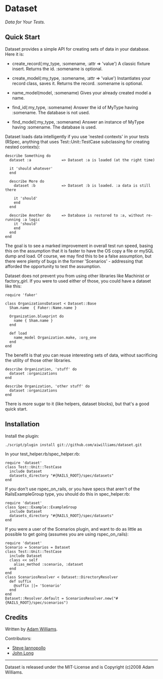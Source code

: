 Dataset
=========

*Data for Your Tests.*

Quick Start
-----------

Dataset provides a simple API for creating sets of data in your database. Here it is:

* create_record(:my_type, :somename, :attr => 'value')
  A classic fixture insert. Returns the id. :somename is optional.
  
* create_model(:my_type, :somename, :attr => 'value')
  Instantiates your record class, saves it. Returns the record. :somename is optional.
  
* name_model(model, :somename)
  Gives your already created model a name.
  
* find_id(:my_type, :somename)
  Answer the id of MyType having :somename. The database is not used.
  
* find_model(:my_type, :somename)
  Answer an instance of MyType having :somename. The database is used.
  
  
Dataset loads data intelligently if you use 'nested contexts' in your tests (RSpec, anything that uses Test::Unit::TestCase subclassing for creating nested contexts):

    describe Something do
      dataset :a              => Dataset :a is loaded (at the right time)
                              
      it 'should whatever'    
      end                     
                              
      describe More do        
        dataset :b            => Dataset :b is loaded. :a data is still there
                              
        it 'should'           
        end                   
      end                     
                              
      describe Another do     => Database is restored to :a, without re-running :a logic
        it 'should'
        end
      end
    end
  
The goal is to see a marked improvement in overall test run speed, basing this on the assumption that it is faster to have the OS copy a file or mySQL dump and load. Of course, we may find this to be a false assumption, but there were plenty of bugs in the former 'Scenarios' - addressing that afforded the opportunity to test the assumption.


Dataset does not prevent you from using other libraries like Machinist or factory_girl. If you were to used either of those, you could have a dataset like this:
  
    require 'faker'
    
    class OrganizationsDataset < Dataset::Base
      Sham.name  { Faker::Name.name }
      
      Organization.blueprint do
        name { Sham.name }
      end
      
      def load
        name_model Organization.make, :org_one
      end
    end
  
The benefit is that you can reuse interesting sets of data, without sacrificing the utility of those other libraries.

    describe Organization, 'stuff' do
      dataset :organizations
    end
    
    describe Organization, 'other stuff' do
      dataset :organizations
    end
  

There is more sugar to it (like helpers, dataset blocks), but that's a good quick start.

Installation
------------

Install the plugin:

    ./script/plugin install git://github.com/aiwilliams/dataset.git

In your test_helper.rb/spec_helper.rb:

    require 'dataset'
    class Test::Unit::TestCase
      include Dataset
      datasets_directory "#{RAILS_ROOT}/spec/datasets"
    end

If you don't use rspec_on_rails, or you have specs that aren't of the RailsExampleGroup type, you should do this in spec_helper.rb:

    require 'dataset'
    class Spec::Example::ExampleGroup
      include Dataset
      datasets_directory "#{RAILS_ROOT}/spec/datasets"
    end

If you were a user of the Scenarios plugin, and want to do as little as possible to get going (assumes you are using rspec_on_rails):

    require 'dataset'
    Scenario = Scenarios = Dataset
    class Test::Unit::TestCase
      include Dataset
      class << self
        alias_method :scenario, :dataset
      end
    end
    class ScenariosResolver < Dataset::DirectoryResolver
      def suffix
        @suffix ||= 'Scenario'
      end
    end
    Dataset::Resolver.default = ScenariosResolver.new("#{RAILS_ROOT}/spec/scenarios")


Credits
-------

Written by [Adam Williams](http://github.com/aiwilliams).
    
Contributors:

- [Steve Iannopollo](http://github.com/siannopollo)
- [John Long](http://github.com/jlong)

---

Dataset is released under the MIT-License and is Copyright (c)2008 Adam Williams.